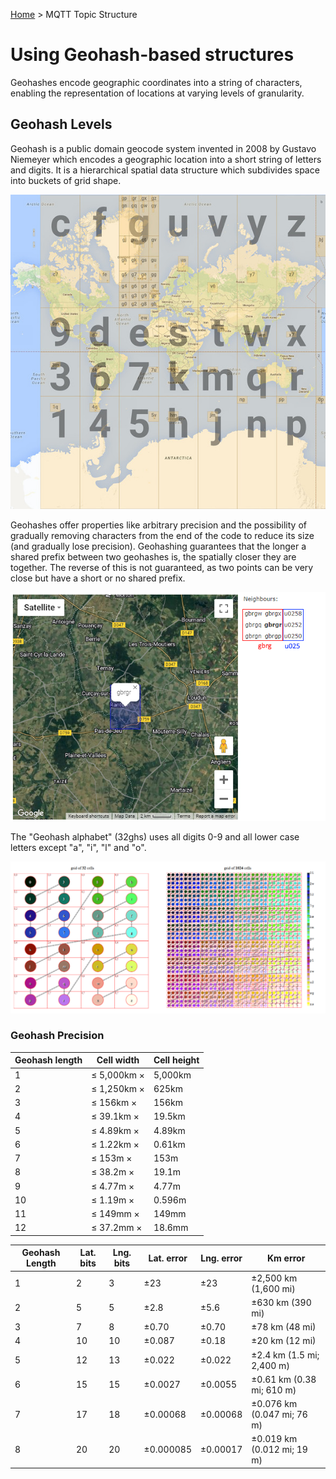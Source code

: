[Home](../README.md) > MQTT Topic Structure

# Using Geohash-based structures

Geohashes encode geographic coordinates into a string of characters, enabling the representation of locations at varying levels of granularity.

## Geohash Levels

Geohash is a public domain geocode system invented in 2008 by Gustavo Niemeyer which encodes a geographic location into a short string of letters and digits. It is a hierarchical spatial data structure which subdivides space into buckets of grid shape.

![alt text](./images/geohash.jpg)

Geohashes offer properties like arbitrary precision and the possibility of gradually removing characters from the end of the code to reduce its size (and gradually lose precision). Geohashing guarantees that the longer a shared prefix between two geohashes is, the spatially closer they are together. The reverse of this is not guaranteed, as two points can be very close but have a short or no shared prefix.

![alt text](./images/neighbours.png)

The "Geohash alphabet" (32ghs) uses all digits 0-9 and all lower case letters except "a", "i", "l" and "o".

![alt text](./images/grid.png)

### Geohash Precision

|Geohash length | Cell width | Cell height |
| -- | -- | -- |
| 1	| ≤ 5,000km	× |	5,000km |
| 2	| ≤ 1,250km	× |	625km |
| 3	| ≤ 156km	× |	156km |
| 4	| ≤ 39.1km	× | 19.5km |
| 5	| ≤ 4.89km	× |	4.89km |
| 6	| ≤ 1.22km	× |	0.61km |
| 7	| ≤ 153m	× |	153m |
| 8	| ≤ 38.2m	× |	19.1m |
| 9	| ≤ 4.77m	× |	4.77m |
| 10 | ≤ 1.19m	× |	0.596m |
| 11 | ≤ 149mm	× |	149mm |
| 12 | ≤ 37.2mm	× |	18.6mm |


| Geohash Length | Lat. bits | Lng. bits | Lat. error | Lng. error | Km error |
| -- | -- | -- | -- | -- | -- |
| 1 | 2 | 3 | ±23 | ±23 | ±2,500 km (1,600 mi) |
| 2 | 5 | 5 | ±2.8 | ±5.6 | ±630 km (390 mi) |
| 3 | 7 | 8 | ±0.70 | ±0.70 | ±78 km (48 mi) |
| 4 | 10 | 10 | ±0.087 | ±0.18 | ±20 km (12 mi) |
| 5 | 12 | 13 | ±0.022 | ±0.022 | ±2.4 km (1.5 mi; 2,400 m) |
| 6 | 15 | 15 | ±0.0027 | ±0.0055 | ±0.61 km (0.38 mi; 610 m) |
| 7 | 17 | 18 | ±0.00068 | ±0.00068 | ±0.076 km (0.047 mi; 76 m) |
| 8 | 20 | 20 | ±0.000085 | ±0.00017 | ±0.019 km (0.012 mi; 19 m) |
